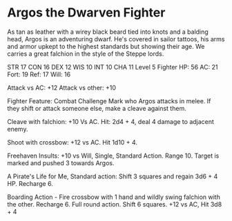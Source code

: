 # Argos the Dwarven Fighter 

As tan as leather with a wirey black beard tied into knots and a balding head, Argos is an adventuring dwarf. He's covered in sailor tattoos, his arms and armor upkept to the highest standards but showing their age.  We carries a great falchion in the style of the Steppe lords.

STR 17 CON 16 DEX 12 WIS 10 INT 10 CHA 11
Level 5 Fighter
HP: 56
AC: 21 
Fort: 19
Ref: 17
Will: 16 

Attack vs AC: +12
Attack vs other: +10

Fighter Feature: Combat Challenge
Mark who Argos attacks in melee. If they shift or attack someone else, make a cleave against them.

Cleave with falchion: +10 Vs AC. Hit: 2d4 + 4, deal 4 damage to adjacent enemy.

Shoot with crossbow: +12 vs AC. Hit 1d10 + 4.

Freehaven Insults: +10 vs Will, Single, Standard Action. Range 10. Target is marked and pushed 3 towards Argos. 

A Pirate's Life for Me, Standard action: Shift 3 squares and regain 3d6 + 4 HP. Recharge 6.

Boarding Action - Fire crossbow with 1 hand and wildly swing falchion with the other. Recharge 6. Full round action. Shift 6 squares. +12 vs AC, Hit 3d8 + 4